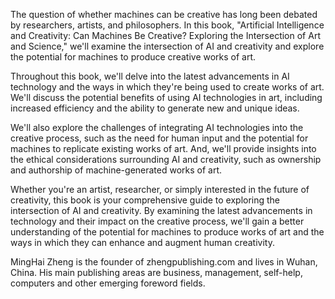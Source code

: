 
The question of whether machines can be creative has long been debated by researchers, artists, and philosophers. In this book, "Artificial Intelligence and Creativity: Can Machines Be Creative? Exploring the Intersection of Art and Science," we'll examine the intersection of AI and creativity and explore the potential for machines to produce creative works of art.

Throughout this book, we'll delve into the latest advancements in AI technology and the ways in which they're being used to create works of art. We'll discuss the potential benefits of using AI technologies in art, including increased efficiency and the ability to generate new and unique ideas.

We'll also explore the challenges of integrating AI technologies into the creative process, such as the need for human input and the potential for machines to replicate existing works of art. And, we'll provide insights into the ethical considerations surrounding AI and creativity, such as ownership and authorship of machine-generated works of art.

Whether you're an artist, researcher, or simply interested in the future of creativity, this book is your comprehensive guide to exploring the intersection of AI and creativity. By examining the latest advancements in technology and their impact on the creative process, we'll gain a better understanding of the potential for machines to produce works of art and the ways in which they can enhance and augment human creativity.

MingHai Zheng is the founder of zhengpublishing.com and lives in Wuhan, China. His main publishing areas are business, management, self-help, computers and other emerging foreword fields.
